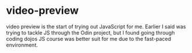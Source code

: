 # video-preview
video preview is the start of trying out JavaScript for me. Earlier I said was trying to tackle JS through the Odin project, but I found going through coding dojos JS course was better suit for me due to the fast-paced environment.
